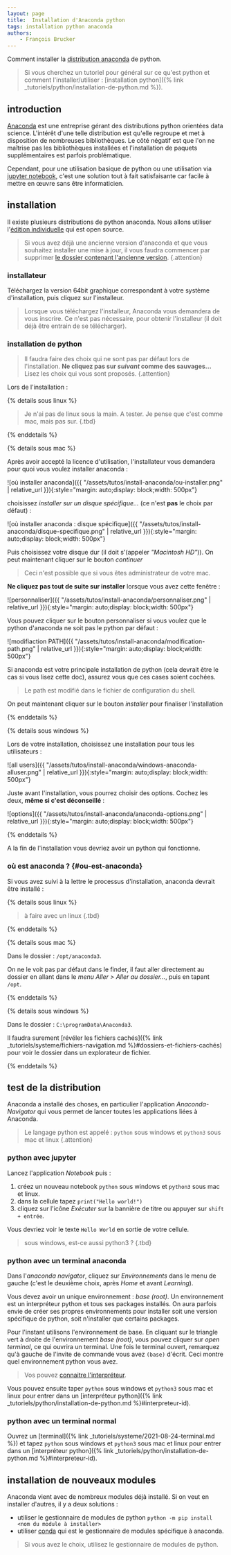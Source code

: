 ```yaml
---
layout: page
title:  Installation d'Anaconda python
tags: installation python anaconda
authors: 
    - François Brucker
---
```


Comment installer la [distribution anaconda](https://www.anaconda.com/) de python.

<!--more-->

> Si vous cherchez un tutoriel pour général sur ce qu'est python et comment l'installer/utiliser : [installation python]({% link _tutoriels/python/installation-de-python.md %}).

## introduction

[Anaconda](https://www.anaconda.com/) est une entreprise gérant des distributions python orientées data science. L'intérêt d'une telle distribution est qu'elle regroupe et met à disposition de nombreuses bibliothèques. Le côté négatif est que l'on ne maîtrise pas les bibliothèques installées et l'installation de paquets supplémentaires est parfois problématique.

Cependant, pour une utilisation basique de python ou une utilisation via [jupyter notebook](https://jupyter.org/), c'est une solution tout à fait satisfaisante car facile à mettre en œuvre sans être informaticien.

## installation

Il existe plusieurs distributions de python anaconda. Nous allons utiliser l'[édition individuelle](https://www.anaconda.com/products/individual) qui est open source.

> Si vous avez déjà une ancienne version d'anaconda et que vous souhaitez installer une mise à jour, il vous faudra commencer par supprimer [le dossier contenant l'ancienne version](#ou-est-anaconda).
{.attention}

### installateur

 Téléchargez la version 64bit graphique correspondant à votre système d'installation, puis cliquez sur l'installeur.

 > Lorsque vous téléchargez l'installeur, Anaconda vous demandera de vous inscrire. Ce n'est pas nécessaire, pour obtenir l'installeur (il doit déjà être entrain de se télécharger).

### installation de python

> Il faudra faire des choix qui ne sont pas par défaut lors de l'installation.
> **Ne cliquez pas sur *suivant* comme des sauvages...** Lisez les choix qui vous sont proposés.
{.attention}

Lors de l'installation :

{% details sous linux %}

> Je n'ai pas de linux sous la main. A tester.
> Je pense que c'est comme mac, mais pas sur.
{.tbd}

{% enddetails %}

{% details sous mac %}

Après avoir accepté la licence d'utilisation, l'installateur vous demandera pour quoi vous voulez installer anaconda :

![où installer anaconda]({{ "/assets/tutos/install-anaconda/ou-installer.png" | relative_url }}){:style="margin: auto;display: block;width: 500px"}

choisissez *installer sur un disque spécifique...* (ce n'est **pas** le choix par défaut) :

![où installer anaconda : disque spécifique]({{ "/assets/tutos/install-anaconda/disque-specifique.png" | relative_url }}){:style="margin: auto;display: block;width: 500px"}

Puis choisissez votre disque dur (il doit s'(appeler *"Macintosh HD"*)). On peut maintenant cliquer sur le bouton *continuer*

> Ceci n'est possible que si vous êtes administrateur de votre mac.

**Ne cliquez pas tout de suite sur installer** lorsque vous avez cette fenêtre :

![personnaliser]({{ "/assets/tutos/install-anaconda/personnaliser.png" | relative_url }}){:style="margin: auto;display: block;width: 500px"}

Vous pouvez cliquer sur le bouton personnaliser si vous voulez que le python d'anaconda ne soit pas le python par défaut :

![modifiaction PATH]({{ "/assets/tutos/install-anaconda/modification-path.png" | relative_url }}){:style="margin: auto;display: block;width: 500px"}

Si anaconda est votre principale installation de python (cela devrait être le cas si vous lisez cette doc), assurez vous que ces cases soient cochées.

> Le path est modifié dans le fichier de configuration du shell.

On peut maintenant cliquer sur le bouton *installer* pour finaliser l'installation

{% enddetails %}

{% details sous windows %}

Lors de votre installation, choisissez une installation pour tous les utilisateurs :

![all users]({{ "/assets/tutos/install-anaconda/windows-anaconda-alluser.png" | relative_url }}){:style="margin: auto;display: block;width: 500px"}

Juste avant l'installation, vous pourrez choisir des options. Cochez les deux, **même si c'est déconseillé** :

![options]({{ "/assets/tutos/install-anaconda/anaconda-options.png" | relative_url }}){:style="margin: auto;display: block;width: 500px"}

{% enddetails %}

A la fin de l'installation vous devriez avoir un python qui fonctionne.

### où est anaconda ? {#ou-est-anaconda}

Si vous avez suivi à la lettre le processus d'installation, anaconda devrait être installé :

{% details sous linux %}

> à faire avec un linux
{.tbd}

{% enddetails %}

{% details sous mac %}

Dans le dossier : `/opt/anaconda3`.

On ne le voit pas par défaut dans le finder, il faut aller directement au dossier en allant dans le *menu Aller > Aller au dossier...*, puis en tapant `/opt`.

{% enddetails %}

{% details sous windows %}

Dans le dossier : `C:\programData\Anaconda3`.

Il faudra surement [révéler les fichiers cachés]({% link _tutoriels/systeme/fichiers-navigation.md %}#dossiers-et-fichiers-cachés) pour voir le dossier dans un explorateur de fichier.

{% enddetails %}

## test de la distribution

Anaconda a installé des choses, en particulier l'application *Anaconda-Navigator* qui vous permet de lancer toutes les applications liées à Anaconda.

> Le langage python est appelé : `python` sous windows et `python3` sous mac et linux
{.attention}

### python avec jupyter

Lancez l'application *Notebook* puis :

  1. créez un nouveau notebook `python` sous windows et `python3` sous mac et linux.
  2. dans la cellule tapez `print("Hello world!")`
  3. cliquez sur l'icône *Exécuter* sur la bannière de titre ou appuyer sur `shift + entrée`.
  
Vous devriez voir le texte `Hello World` en sortie de votre cellule.

> sous windows, est-ce aussi python3 ?
{.tbd}

### python avec un terminal anaconda

Dans l'*anaconda navigator*, cliquez sur *Environnements* dans le menu de gauche (c'est le deuxième choix, après *Home* et avant *Learning*).

Vous devez avoir un unique environnement : *base (root)*. Un environnement est un interpréteur python et tous ses packages installés. On aura parfois envie de créer ses propres environnements pour installer soit une version spécifique de python, soit n'installer que certains packages.

Pour l'instant utilisons l'environnement de base. En cliquant sur le triangle vert à droite de l'environnement *base (root)*, vous pouvez cliquer sur *open terminal*, ce qui ouvrira un terminal. Une fois le terminal ouvert, remarquez qu'à gauche de l'invite de commande vous avez `(base)` d'écrit. Ceci montre quel environnement python vous avez.

> Vos pouvez [connaitre l'interpréteur](https://docs.anaconda.com/anaconda/user-guide/tasks/integration/python-path/).

Vous pouvez ensuite taper `python` sous windows et `python3` sous mac et linux pour entrer dans un [interpréteur python]({% link _tutoriels/python/installation-de-python.md %}#interpreteur-id).

### python avec un terminal normal

Ouvrez un [terminal]({% link _tutoriels/systeme/2021-08-24-terminal.md %}) et tapez `python` sous windows et `python3` sous mac et linux pour entrer dans un
[interpréteur python]({% link _tutoriels/python/installation-de-python.md %}#interpreteur-id).

## installation de nouveaux modules

Anaconda vient avec de nombreux modules déjà installé. Si on veut en installer d'autres, il y a deux solutions :

* utiliser le gestionnaire de modules de python `python -m pip install <nom du module à installer>`
* utiliser [conda](https://conda.io/projects/conda/en/latest/user-guide/index.html) qui est le gestionnaire de modules spécifique à anaconda.

> Si vous avez le choix, utilisez le gestionnaire de modules de python.
